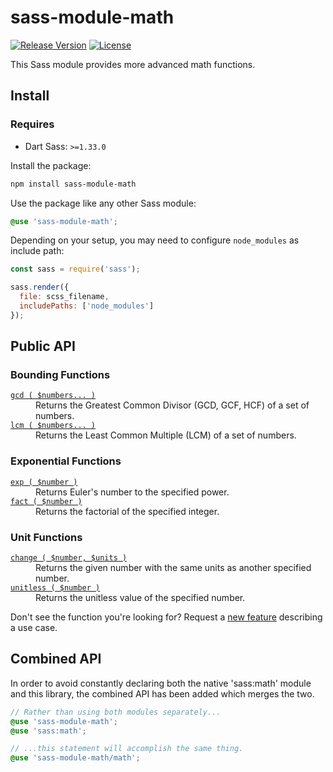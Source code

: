 # sass-module-math

[![Release Version](https://img.shields.io/npm/v/sass-module-math.svg)](https://www.npmjs.com/package/sass-module-math)
[![License](https://img.shields.io/badge/License-MIT-blue.svg)](https://opensource.org/licenses/MIT)

This Sass module provides more advanced math functions.

## Install

### Requires

* Dart Sass: `>=1.33.0`

Install the package:

```bash
npm install sass-module-math
```

Use the package like any other Sass module:

```scss
@use 'sass-module-math';
```

Depending on your setup, you may need to configure `node_modules` as include path:

```js
const sass = require('sass');

sass.render({
  file: scss_filename,
  includePaths: ['node_modules']
});
```

## Public API

### Bounding Functions

<dl>

  <dt><a href="//github.com/roydukkey/sass-module-math/tree/master/src/math/_gcd.sass"><code>gcd ( $numbers... )</code></a></dt>
  <dd>Returns the Greatest Common Divisor (GCD, GCF, HCF) of a set of numbers.</dd>

  <dt><a href="//github.com/roydukkey/sass-module-math/tree/master/src/math/_lcm.sass"><code>lcm ( $numbers... )</code></a></dt>
  <dd>Returns the Least Common Multiple (LCM) of a set of numbers.</dd>

</dl>

### Exponential Functions

<dl>

  <dt><a href="//github.com/roydukkey/sass-module-math/tree/master/src/math/_exp.sass"><code>exp ( $number )</code></a></dt>
  <dd>Returns Euler's number to the specified power.</dd>

  <dt><a href="//github.com/roydukkey/sass-module-math/tree/master/src/math/_fact.sass"><code>fact ( $number )</code></a></dt>
  <dd>Returns the factorial of the specified integer.</dd>

</dl>

### Unit Functions

<dl>

  <dt><a href="//github.com/roydukkey/sass-module-math/tree/master/src/math/_change.sass"><code>change ( $number, $units )</code></a></dt>
  <dd>Returns the given number with the same units as another specified number.</dd>

  <dt><a href="//github.com/roydukkey/sass-module-math/tree/master/src/math/_unitless.sass"><code>unitless ( $number )</code></a></dt>
  <dd>Returns the unitless value of the specified number.</dd>

</dl>

Don't see the function you're looking for? Request a [new feature](//github.com/roydukkey/sass-module-math/issues/new) describing a use case.

## Combined API

In order to avoid constantly declaring both the native 'sass:math' module and this library, the combined API has been added which merges the two.

```scss
// Rather than using both modules separately...
@use 'sass-module-math';
@use 'sass:math';

// ...this statement will accomplish the same thing.
@use 'sass-module-math/math';
```
